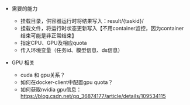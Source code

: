 - 需要的能力
  - 挂载目录，供容器运行时将结果写入：result/{taskid}/
  - 挂载文件，将运行时状态更新写入【不用container监控，因为container结束可能是非正常结束】
  - 指定CPU、GPU及相应quota
  - 传入环境变量（任务id、模型信息、ds信息）

- GPU 相关
  - cuda 和 gpu关系？
  - 如何在docker-client中配置gpu quota？
  - 如何获取nvidia gpu信息：https://blog.csdn.net/qq_36874177/article/details/109534115
